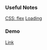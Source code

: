 ### Useful Notes
[CSS: flex](https://developer.mozilla.org/zh-TW/docs/Web/CSS/CSS_Flexible_Box_Layout/Basic_Concepts_of_Flexbox)
[Loading](https://guahsu.io/2017/11/JavaScript30-Final-Gif-Loader/)

### Demo
[Link](https://jjjune0304.github.io/wp1092/hw2/own/)